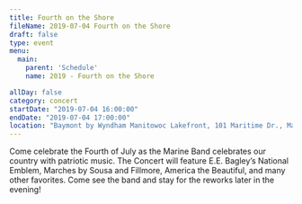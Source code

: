 ```yaml
---
title: Fourth on the Shore
fileName: 2019-07-04 Fourth on the Shore
draft: false
type: event
menu: 
  main:
    parent: 'Schedule'
    name: 2019 - Fourth on the Shore

allDay: false
category: concert
startDate: "2019-07-04 16:00:00"
endDate: "2019-07-04 17:00:00"
location: "Baymont by Wyndham Manitowoc Lakefront, 101 Maritime Dr., Manitowoc, WI 54220, USA"
---
```

Come celebrate the Fourth of July as the Marine Band celebrates our country with patriotic music. The Concert will feature E.E. Bagley’s National Emblem, Marches by Sousa and Fillmore, America the Beautiful, and many other favorites. Come see the band and stay for the reworks later in the evening!
